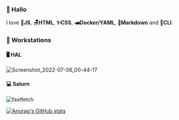 ### 🐸 Hallo

I love 🧙**JS**, **🪑HTML**, **✨CSS**, **🛥️Docker/YAML**, **🌠Markdown** and **🔮CLI**.

### 🍈 Workstations

#### 🖥️ HAL

![Screenshot_2022-07-06_00-44-17](https://user-images.githubusercontent.com/80941110/177470598-ca4df7d7-7d2b-43a2-93dc-071c51e51d23.png)

#### 💻 Saturn

![fastfetch](https://user-images.githubusercontent.com/80941110/177471597-ce08c983-c451-41bc-a25e-aa212ea05287.png)

[![Anurag's GitHub stats](https://github-readme-stats.vercel.app/api?username=ebears&hide=stars,prs&count_private=true&show_icons=true&theme=material-palenight)](https://github.com/anuraghazra/github-readme-stats)
